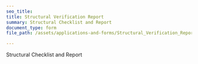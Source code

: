 ```yaml
---
seo_title: 
title: Structural Verification Report
summary: Structural Checklist and Report
document_type: form
file_path: /assets/applications-and-forms/Structural_Verification_Report_citylogo.pdf

---
```

Structural Checklist and Report

